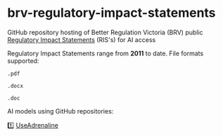 # brv-regulatory-impact-statements
GitHub repository hosting of Better Regulation Victoria (BRV) public [Regulatory Impact Statements](https://www.vic.gov.au/regulatory-impact-statements) (RIS's) for AI access

Regulatory Impact Statements range from **2011** to date.
File formats supported:

`.pdf`

`.docx`

`.doc`


AI models using GitHub repositories:

1️⃣ [UseAdrenaline](https://useadrenaline.com/)
